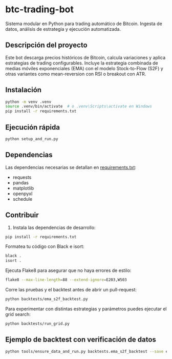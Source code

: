 # btc-trading-bot

Sistema modular en Python para trading automático de Bitcoin. Ingesta de datos, análisis de estrategia y ejecución automatizada.

## Descripción del proyecto

Este bot descarga precios históricos de Bitcoin, calcula variaciones y aplica estrategias de trading configurables. Incluye la estrategia combinada de medias móviles exponenciales (EMA) con el modelo Stock-to-Flow (S2F) y otras variantes como mean-reversion con RSI o breakout con ATR.

## Instalación

```bash
python -m venv .venv
source .venv/bin/activate  # o .venv\Scripts\activate en Windows
pip install -r requirements.txt
```

## Ejecución rápida

```bash
python setup_and_run.py
```

## Dependencias

Las dependencias necesarias se detallan en [requirements.txt](requirements.txt):

- requests
- pandas
- matplotlib
- openpyxl
- schedule

## Contribuir

1. Instala las dependencias de desarrollo:

```bash
pip install -r requirements.txt
```

Formatea tu código con Black e isort:

```bash
black .
isort .
```

Ejecuta Flake8 para asegurar que no haya errores de estilo:

```bash
flake8 --max-line-length=88 --extend-ignore=E203,W503
```

Corre las pruebas y el backtest antes de abrir un pull-request:

```bash
python backtests/ema_s2f_backtest.py
```
Para experimentar con distintas estrategias y parámetros puedes ejecutar el grid search:

```bash
python backtests/run_grid.py
```

## Ejemplo de backtest con verificación de datos
```bash
python tools/ensure_data_and_run.py backtests.ema_s2f_backtest --save equity.png
```
